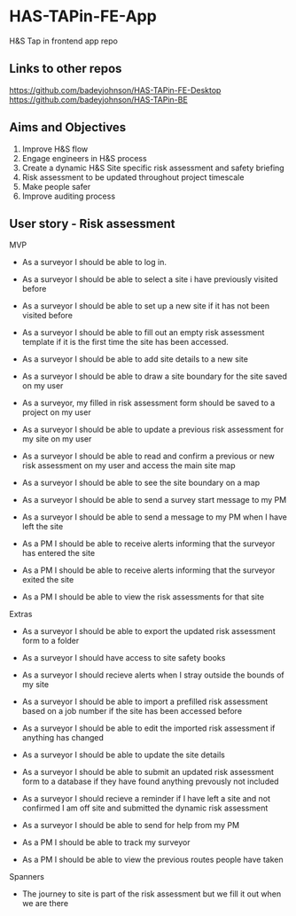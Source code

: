 # HAS-TAPin-FE-App
H&amp;S Tap in frontend app repo

## Links to other repos
https://github.com/badeyjohnson/HAS-TAPin-FE-Desktop
https://github.com/badeyjohnson/HAS-TAPin-BE

## Aims and Objectives
1. Improve H&S flow
2. Engage engineers in H&S process
3. Create a dynamic H&S Site specific risk assessment and safety briefing
4. Risk assessment to be updated throughout project timescale
5. Make people safer
6. Improve auditing process

## User story - Risk assessment

MVP  
- As a surveyor I should be able to log in.  
- As a surveyor I should be able to select a site i have previously visited before
- As a surveyor I should be able to set up a new site if it has not been visited before
- As a surveyor I should be able to fill out an empty risk assessment template if it is the first time the site has been accessed.
- As a surveyor I should be able to add site details to a new site
- As a surveyor I should be able to draw a site boundary for the site saved on my user
- As a surveyor, my filled in risk assessment form should be saved to a project on my user
- As a surveyor I should be able to update a previous risk assessment for my site on my user
- As a surveyor I should be able to read and confirm a previous or new risk assessment on my user and access the main site map
- As a surveyor I should be able to see the site boundary on a map
- As a surveyor I should be able to send a survey start message to my PM
- As a surveyor I should be able to send a message to my PM when I have left the site  
  
- As a PM I should be able to receive alerts informing that the surveyor has entered the site
- As a PM I should be able to receive alerts informing that the surveyor exited the site
- As a PM I should be able to view the risk assessments for that site


Extras  
- As a surveyor I should be able to export the updated risk assessment form to a folder
- As a surveyor I should have access to site safety books
- As a surveyor I should recieve alerts when I stray outside the bounds of my site
- As a surveyor I should be able to import a prefilled risk assessment based on a job number if the site has been accessed before
- As a surveyor I should be able to edit the imported risk assessment if anything has changed
- As a surveyor I should be able to update the site details
- As a surveyor I should be able to submit an updated risk assessment form to a database if they have found anything prevously not included
- As a surveyor I should recieve a reminder if I have left a site and not confirmed I am off site and submitted the dynamic risk assessment
- As a surveyor I should be able to send for help from my PM
  
- As a PM I should be able to track my surveyor
- As a PM I should be able to view the previous routes people have taken
  
Spanners
- The journey to site is part of the risk assessment but we fill it out when we are there
